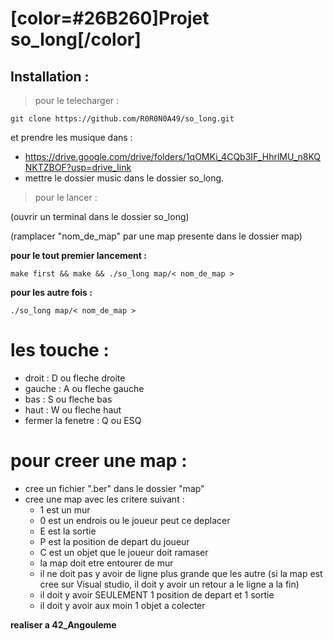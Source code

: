 # [color=#26B260]Projet so_long[/color]



## Installation :
   > pour le telecharger :

	git clone https://github.com/R0R0N0A49/so_long.git
   et prendre les musique dans :
 
   - https://drive.google.com/drive/folders/1qOMKi_4CQb3IF_HhrlMU_n8KQNKTZBOF?usp=drive_link
   - mettre le dossier music dans le dossier so_long.

   > pour le lancer :

   (ouvrir un terminal dans le dossier so_long)

   (ramplacer "nom_de_map" par une map presente dans le dossier map)


   **pour le tout premier lancement :**

 
	make first && make && ./so_long map/< nom_de_map >


   **pour les autre fois :**


	./so_long map/< nom_de_map >

# les touche :


  - droit : D ou fleche droite
  - gauche : A ou fleche gauche
  - bas : S ou fleche bas
  - haut : W ou fleche haut
  - fermer la fenetre : Q ou ESQ


# pour creer une map :


 - cree un fichier ".ber" dans le dossier "map"
 - cree une map avec les critere suivant :
    - 1 est un mur
    - 0 est un endrois ou le joueur peut ce deplacer
    - E est la sortie
    - P est la position de depart du joueur
    - C est un objet que le joueur doit ramaser
    - la map doit etre entourer de mur
    - il ne doit pas y avoir de ligne plus grande que les autre (si la map est cree sur Visual studio, il doit y avoir un retour a le ligne a la fin)
    - il doit y avoir SEULEMENT 1 position de depart et 1 sortie
    - il doit y avoir aux moin 1 objet a colecter




**realiser a 42_Angouleme**
